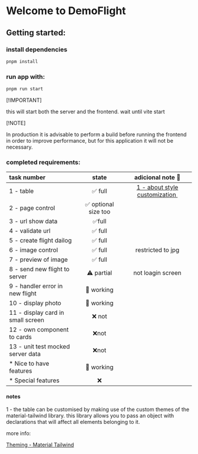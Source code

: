 # 

# Welcome to DemoFlight

## Getting started:

### install dependencies

```bash
pnpm install
```

### run app  with:

```bash
pnpm run start
```

[!IMPORTANT]

this will start both the server and the frontend. wait until vite start

[!NOTE]

In production it is advisable to perform a build before running the frontend in order to improve performance, but for this application it will not be necessary.

### completed requirements:

| task number                       | state                                | adicional note :triangular_flag_on_post: |
|:--------------------------------- |:------------------------------------:|:----------------------------------------:|
| 1 - table                         | :white_check_mark: full              | [1 - about style customization ](#notes) |
| 2 - page control                  | :white_check_mark: optional size too |                                          |
| 3 - url show data                 | :white_check_mark:full               |                                          |
| 4 - validate url                  | :white_check_mark: full              |                                          |
| 5 - create flight dailog          | :white_check_mark: full              |                                          |
| 6 - image control                 | :white_check_mark: full              | restricted to jpg                        |
| 7 - preview of image              | :white_check_mark: full              |                                          |
| 8 - send new flight to server     | :warning: partial                    | not loagin screen                        |
| 9 - handler error in new flight   | :construction: working               |                                          |
| 10 - display photo                | :construction: working               |                                          |
| 11 - display card in small screen | :x: not                              |                                          |
| 12 - own component to cards       | :x:not                               |                                          |
| 13 - unit test mocked server data | :x:not                               |                                          |
| * Nice to have features           | :construction: working               |                                          |
| * Special features                | :x:                                  |                                          |

#### notes

1 - the table can be customised by making use of the custom themes of the material-tailwind library. this library allows you to pass an object with declarations that will affect all elements belonging to it. 

more info:

[Theming - Material Tailwind](https://www.material-tailwind.com/docs/react/theming)
